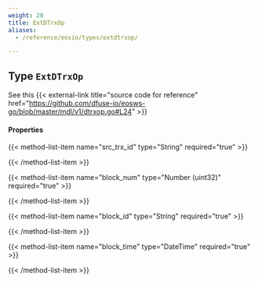 ```yaml
---
weight: 20
title: ExtDTrxOp
aliases:
  - /reference/eosio/types/extdtrxop/

---
```


## Type `ExtDTrxOp`

See this {{< external-link title="source code for reference" href="https://github.com/dfuse-io/eosws-go/blob/master/mdl/v1/dtrxop.go#L24" >}}

#### Properties

{{< method-list-item name="src_trx_id" type="String" required="true" >}}
  <!-- TODO: required or not? + Add description -->
{{< /method-list-item >}}

{{< method-list-item name="block_num" type="Number (uint32)" required="true" >}}
  <!-- TODO: required or not? + Add description -->
{{< /method-list-item >}}

{{< method-list-item name="block_id" type="String" required="true" >}}
  <!-- TODO: required or not? + Add description -->
{{< /method-list-item >}}

{{< method-list-item name="block_time" type="DateTime" required="true" >}}
  <!-- TODO: required or not? + Add description -->
{{< /method-list-item >}}
